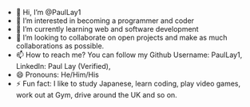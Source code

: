 - 👋 Hi, I’m @PaulLay1
- 👀 I’m interested in becoming a programmer and coder
- 🌱 I’m currently learning web and software development
- 💞️ I’m looking to collaborate on open projects and make as much collaborations as possible.
- 📫 How to reach me? You can follow my Github Username: PaulLay1, LinkedIn: Paul Lay (Verified),
- 😄 Pronouns: He/Him/His
- ⚡ Fun fact: I like to study Japanese, learn coding, play video games, work out at Gym, drive around the UK and so on.

<!---
PaulLay1/PaulLay1 is a ✨ special ✨ repository because its `README.md` (this file) appears on your GitHub profile.
You can click the Preview link to take a look at your changes.
--->
